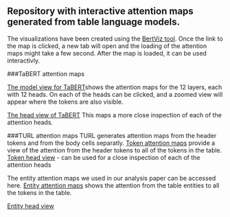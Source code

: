 ## Repository with interactive attention maps generated from table language models.

The visualizations have been created using the [BertViz tool](https://github.com/jessevig/bertviz).
Once the link to the map is clicked, a new tab will open and the loading of the attention maps might take a few second.
After the map is loaded, it can be used interactivly.

###TaBERT attention maps

[The model view for TaBERT](https://anetakoleva.github.io/attention_analysis_TaLMs/tabert_model_view.html)shows the attention maps for the 12 layers, each with 12 heads. 
On each of the heads can be clicked, and a zoomed view will appear where the tokens are also visible. 

[The head view of TaBERT](https://anetakoleva.github.io/attention_analysis_TaLMs/tabert_headview_L3H9.html) 
This maps a more close inspection of each of the attention heads.

###TURL attention maps
TURL generates attention maps from the header tokens and from the body cells separatly. 
[Token attention maps](https://anetakoleva.github.io/attention_analysis_TaLMs/turl_1_token_model_view.html) provide a view of the attention from the header tokens to all of the tokens in the table.
[Token head view](turl_1_tok_head_view.html) - can be used for a close inspection of each of the attention heads


The entity attention maps we used in our analysis paper can be accessed here.
[Entity attention maps](https://anetakoleva.github.io/attention_analysis_TaLMs/turl_1_ent_model_view.html) shows the attention from the table entities to all the tokens in the table.

[Entity head view](https://anetakoleva.github.io/attention_analysis_TaLMs/turl_1_ent_head_view.html)








